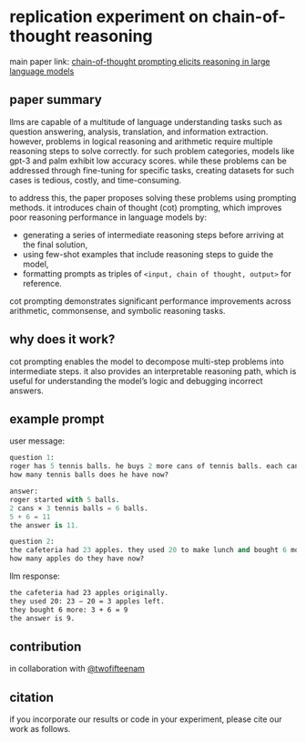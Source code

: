 # replication experiment on chain-of-thought reasoning

main paper link: [chain-of-thought prompting elicits reasoning in large language models](https://arxiv.org/pdf/2201.11903)

## paper summary

llms are capable of a multitude of language understanding tasks such as question answering, analysis, translation, and information extraction. however, problems in logical reasoning and arithmetic require multiple reasoning steps to solve correctly. for such problem categories, models like gpt-3 and palm exhibit low accuracy scores. while these problems can be addressed through fine-tuning for specific tasks, creating datasets for such cases is tedious, costly, and time-consuming.

to address this, the paper proposes solving these problems using prompting methods. it introduces chain of thought (cot) prompting, which improves poor reasoning performance in language models by:

- generating a series of intermediate reasoning steps before arriving at the final solution,
- using few-shot examples that include reasoning steps to guide the model,
- formatting prompts as triples of `<input, chain of thought, output>` for reference.

cot prompting demonstrates significant performance improvements across arithmetic, commonsense, and symbolic reasoning tasks.

## why does it work?

cot prompting enables the model to decompose multi-step problems into intermediate steps. it also provides an interpretable reasoning path, which is useful for understanding the model’s logic and debugging incorrect answers.

## example prompt

user message:
```python
question 1:
roger has 5 tennis balls. he buys 2 more cans of tennis balls. each can has 3 tennis balls.
how many tennis balls does he have now?

answer:
roger started with 5 balls.
2 cans × 3 tennis balls = 6 balls.
5 + 6 = 11
the answer is 11.

question 2:
the cafeteria had 23 apples. they used 20 to make lunch and bought 6 more.
how many apples do they have now?
```

llm response:
```bash
the cafeteria had 23 apples originally.
they used 20: 23 − 20 = 3 apples left.
they bought 6 more: 3 + 6 = 9
the answer is 9.
```

## contribution

in collaboration with [@twofifteenam](https://github.com/teltam)

## citation

if you incorporate our results or code in your experiment, please cite our work as follows.



